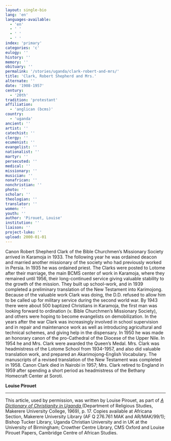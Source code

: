 ```yaml
---
layout: single-bio
lang: 'en'
languages-available:
  - 'en'
  - ' '
  - ' '
  - ' '
index: 'primary'
categories: 'c'
eulogy: ''
history: ''
memory: ''
obituary: ''
permalink: '/stories/uganda/clark-robert-and-mrs/'
title: 'Clark, Robert Shepherd and Mrs.'
alternate: ''
date: '1908-1957'
century:
  - '20th'
tradition: 'protestant'
affiliation:
  - 'anglican (bcms)'
country:
  - 'uganda'
ancient: ''
artist: ''
catechist: ''
clergy: ''
ecumenist: ''
evangelist: ''
nationalist: ''
martyr: ''
persecuted: ''
medical: ''
missionary: ''
musician: ''
nonafrican: ''
nonchristian: ''
photo: ''
scholar: ''
theologian: ''
translator: ''
women: ''
youth: ''
author: 'Pirouet, Louise'
institution: ''
liaison: ''
project-luke: ''
upload: 2000-01-01
---
```



Canon Robert Shepherd Clark of the Bible Churchmen’s Missionary Society arrived in Karamoja in 1933. The following year he was ordained deacon and married another missionary of the society who had previously worked in Persia. In 1935 he was ordained priest. The Clarks were posted to Lotome after their marriage, the main BCMS center of work in Karamoja, where they remained until 1956, their long-continued service giving valuable stability to the growth of the mission. They built up school-work, and in 1939 completed a preliminary translation of the New Testament into Karimojong. Because of the valuable work Clark was doing, the D.D. refused to allow him to be called up for military service during the second world war. By 1943 there were about 500 baptized Christians in Karamoja, the first man was looking forward to ordination (v. Bible Churchmen’s Missionary Society), and others were hoping to become evangelists on demobilization. In the years after the war Clark was increasingly involved in school supervision and in repair and maintenance work as well as introducing agricultural and technical schemes, and giving help in the dispensary. In 1950 he was made an honorary canon of the pro-Cathedral of the Diocese of the Upper Nile. In 1954 he and Mrs. Clark were awarded the Queen’s Medal. Mrs. Clark was headmistress of the Lotome School from 1934-1957, and also did valuable translation work, and prepared an Akarimojong-English Vocabulary. The manuscripts of a revised translation of the New Testament was completed in 1958. Canon Clark died in Nairobi in 1957; Mrs. Clark retired to England in 1959 after spending a short period as headmistress of the Bethany Homecraft Center at Soroti.

**Louise Pirouet**

---

This article, used by permission, was written by Louise Pirouet, as part of *[A Dictionary of Christianity in Uganda ](pirouet-foreword.html)*(Department of Religious Studies, Makerere University College, 1969), p. 17. Copies available at Africana Section, Makerere University Library (AF Q 276.761 MAK and AR/MAK/99/1); Bishop Tucker Library, Uganda Christian University and in UK at the University of Birmingham; Crowther Centre Library, CMS Oxford and Louise Pirouet Papers, Cambridge Centre of African Studies.